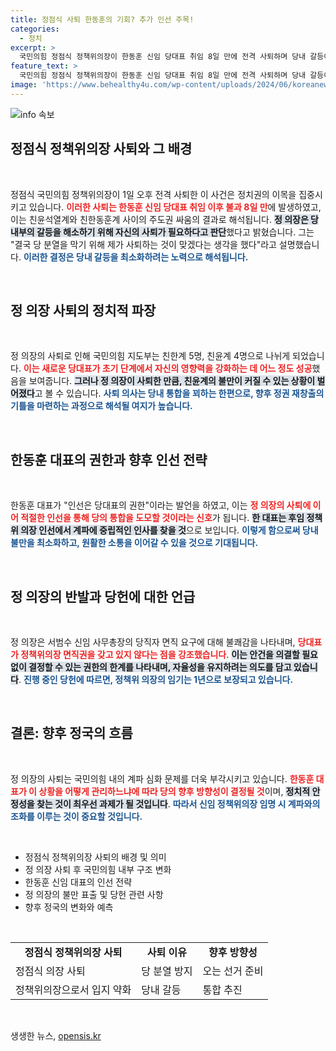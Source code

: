 ```yaml
---
title: 정점식 사퇴 한동훈의 기회? 추가 인선 주목!
categories:
  - 정치
excerpt: >
  국민의힘 정점식 정책위의장이 한동훈 신임 당대표 취임 8일 만에 전격 사퇴하며 당내 갈등이 고조되고 있다. 그의 사퇴는 친윤계와 친한동훈계 간의 권력 싸움이 영향을 미쳤고, 후임 인사는 계파 간의 균형을 고려할 것으로 보인다.
feature_text: >
  국민의힘 정점식 정책위의장이 한동훈 신임 당대표 취임 8일 만에 전격 사퇴하며 당내 갈등이 고조되고 있다. 그의 사퇴는 친윤계와 친한동훈계 간의 권력 싸움이 영향을 미쳤고, 후임 인사는 계파 간의 균형을 고려할 것으로 보인다.
image: 'https://www.behealthy4u.com/wp-content/uploads/2024/06/koreanews.jpg'
---
```


<p><img src="https://www.behealthy4u.com/wp-content/uploads/2024/06/koreanews.jpg" alt="info 속보" /></p>

<h2 data-ke-size="size26">정점식 정책위의장 사퇴와 그 배경</h2>

<p data-ke-size="size16">&nbsp;</p>

<p>정점식 국민의힘 정책위의장이 1일 오후 전격 사퇴한 이 사건은 정치권의 이목을 집중시키고 있습니다. <b><span style="color: #ee2323;">이러한 사퇴는 한동훈 신임 당대표 취임 이후 불과 8일 만</span></b>에 발생하였고, 이는 친윤석열계와 친한동훈계 사이의 주도권 싸움의 결과로 해석됩니다. <b><span style="background-color: #21538527;">정 의장은 당 내부의 갈등을 해소하기 위해 자신의 사퇴가 필요하다고 판단</span></b>했다고 밝혔습니다. 그는 "결국 당 분열을 막기 위해 제가 사퇴하는 것이 맞겠다는 생각을 했다"라고 설명했습니다. <b><span style="color: #1a5490;">이러한 결정은 당내 갈등을 최소화하려는 노력으로 해석됩니다.</span></b></p>

<p data-ke-size="size16">&nbsp;</p>

<h2 data-ke-size="size26">정 의장 사퇴의 정치적 파장</h2>

<p data-ke-size="size16">&nbsp;</p>

<p>정 의장의 사퇴로 인해 국민의힘 지도부는 친한계 5명, 친윤계 4명으로 나뉘게 되었습니다. <b><span style="color: #ee2323;">이는 새로운 당대표가 초기 단계에서 자신의 영향력을 강화하는 데 어느 정도 성공</span></b>했음을 보여줍니다. <b><span style="background-color: #21538527;">그러나 정 의장이 사퇴한 만큼, 친윤계의 불만이 커질 수 있는 상황이 벌어졌다</span></b>고 볼 수 있습니다. <b><span style="color: #1a5490;">사퇴 의사는 당내 통합을 꾀하는 한편으로, 향후 정권 재창출의 기틀을 마련하는 과정으로 해석될 여지가 높습니다.</span></b></p>

<p data-ke-size="size16">&nbsp;</p>

<h2 data-ke-size="size26">한동훈 대표의 권한과 향후 인선 전략</h2>

<p data-ke-size="size16">&nbsp;</p>

<p>한동훈 대표가 "인선은 당대표의 권한"이라는 발언을 하였고, 이는 <b><span style="color: #ee2323;">정 의장의 사퇴에 이어 적절한 인선을 통해 당의 통합을 도모할 것이라는 신호</span></b>가 됩니다. <b><span style="background-color: #21538527;">한 대표는 후임 정책위 의장 인선에서 계파에 중립적인 인사를 찾을 것</span></b>으로 보입니다. <b><span style="color: #1a5490;">이렇게 함으로써 당내 불만을 최소화하고, 원활한 소통을 이어갈 수 있을 것으로 기대됩니다.</span></b></p>

<p data-ke-size="size16">&nbsp;</p>

<h2 data-ke-size="size26">정 의장의 반발과 당헌에 대한 언급</h2>

<p data-ke-size="size16">&nbsp;</p>

<p>정 의장은 서범수 신임 사무총장의 당직자 면직 요구에 대해 불쾌감을 나타내며, <b><span style="color: #ee2323;">당대표가 정책위의장 면직권을 갖고 있지 않다는 점을 강조했습니다</span></b>. <b><span style="background-color: #21538527;">이는 안건을 의결할 필요 없이 결정할 수 있는 권한의 한계를 나타내며, 자율성을 유지하려는 의도를 담고 있습니다</span></b>. <b><span style="color: #1a5490;">진행 중인 당헌에 따르면, 정책위 의장의 임기는 1년으로 보장되고 있습니다.</span></b></p>

<p data-ke-size="size16">&nbsp;</p>

<h2 data-ke-size="size26">결론: 향후 정국의 흐름</h2>

<p data-ke-size="size16">&nbsp;</p>

<p>정 의장의 사퇴는 국민의힘 내의 계파 심화 문제를 더욱 부각시키고 있습니다. <b><span style="color: #ee2323;">한동훈 대표가 이 상황을 어떻게 관리하느냐에 따라 당의 향후 방향성이 결정될 것</span></b>이며, <b><span style="background-color: #21538527;">정치적 안정성을 찾는 것이 최우선 과제가 될 것입니다</span></b>. <b><span style="color: #1a5490;">따라서 신임 정책위의장 임명 시 계파와의 조화를 이루는 것이 중요할 것입니다.</span></b></p>

<p data-ke-size="size16">&nbsp;</p>

<ul>
  <li>정점식 정책위의장 사퇴의 배경 및 의미</li>
  <li>정 의장 사퇴 후 국민의힘 내부 구조 변화</li>
  <li>한동훈 신임 대표의 인선 전략</li>
  <li>정 의장의 불만 표출 및 당헌 관련 사항</li>
  <li>향후 정국의 변화와 예측</li>
</ul>

<p data-ke-size="size16">&nbsp;</p>

<table style="width: 100%; border-collapse: collapse;">
  <tr>
    <td style="text-align: center; height: 17px;"><b>정점식 정책위의장 사퇴</b></td>
    <td style="text-align: center; height: 17px;"><b>사퇴 이유</b></td>
    <td style="text-align: center; height: 17px;"><b>향후 방향성</b></td>
  </tr>
  <tr>
    <td style="height: 17px;">정점식 의장 사퇴</td>
    <td style="height: 17px;">당 분열 방지</td>
    <td style="height: 17px;">오는 선거 준비</td>
  </tr>
  <tr>
    <td style="height: 17px;">정책위의장으로서 입지 약화</td>
    <td style="height: 17px;">당내 갈등</td>
    <td style="height: 17px;">통합 추진</td>
  </tr>
</table>

<p data-ke-size="size16">&nbsp;</p>
생생한 뉴스, <a href="https://opensis.kr" rel="dofollow">opensis.kr</a>


